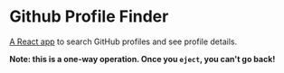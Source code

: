 # Github Profile Finder

[A React app](https://github-search-nikhilp15.vercel.app/) to search GitHub profiles and see profile details.

**Note: this is a one-way operation. Once you `eject`, you can't go back!**

